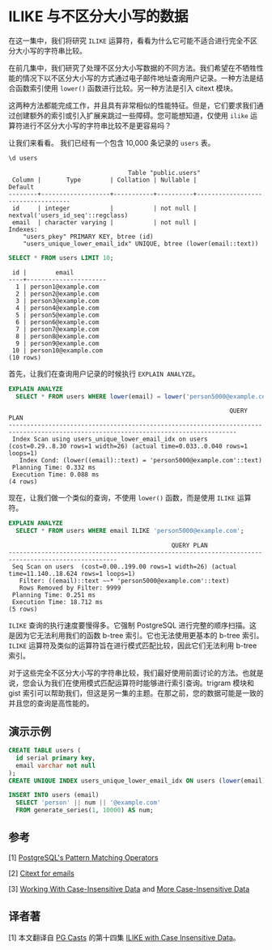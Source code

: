# ILIKE 与不区分大小写的数据

在这一集中，我们将研究 `ILIKE` 运算符，看看为什么它可能不适合进行完全不区分大小写的字符串比较。

在前几集中，我们研究了处理不区分大小写数据的不同方法。我们希望在不牺牲性能的情况下以不区分大小写的方式通过电子邮件地址查询用户记录。一种方法是结合函数索引使用 `lower()` 函数进行比较。另一种方法是引入 citext 模块。

这两种方法都能完成工作，并且具有非常相似的性能特征。但是，它们要求我们通过创建额外的索引或引入扩展来跳过一些障碍。您可能想知道，仅使用 `ilike` 运算符进行不区分大小写的字符串比较不是更容易吗？

让我们来看看。 我们已经有一个包含 10,000 条记录的 `users` 表。

```sql
\d users
```
```
                                 Table "public.users"
 Column |       Type        | Collation | Nullable |              Default
--------+-------------------+-----------+----------+-----------------------------------
 id     | integer           |           | not null | nextval('users_id_seq'::regclass)
 email  | character varying |           | not null |
Indexes:
    "users_pkey" PRIMARY KEY, btree (id)
    "users_unique_lower_email_idx" UNIQUE, btree (lower(email::text))
```

```sql
SELECT * FROM users LIMIT 10;
```
```
 id |        email
----+----------------------
  1 | person1@example.com
  2 | person2@example.com
  3 | person3@example.com
  4 | person4@example.com
  5 | person5@example.com
  6 | person6@example.com
  7 | person7@example.com
  8 | person8@example.com
  9 | person9@example.com
 10 | person10@example.com
(10 rows)
```

首先，让我们在查询用户记录的时候执行 `EXPLAIN ANALYZE`。

```sql
EXPLAIN ANALYZE
  SELECT * FROM users WHERE lower(email) = lower('person5000@example.com');
```
```
                                                             QUERY PLAN
-------------------------------------------------------------------------------------------------------------------------------------
 Index Scan using users_unique_lower_email_idx on users  (cost=0.29..8.30 rows=1 width=26) (actual time=0.033..0.040 rows=1 loops=1)
   Index Cond: (lower((email)::text) = 'person5000@example.com'::text)
 Planning Time: 0.332 ms
 Execution Time: 0.088 ms
(4 rows)
```

现在，让我们做一个类似的查询，不使用 `lower()` 函数，而是使用 `ILIKE` 运算符。

```sql
EXPLAIN ANALYZE
  SELECT * FROM users WHERE email ILIKE 'person5000@example.com';
```
```
                                             QUERY PLAN
----------------------------------------------------------------------------------------------------
 Seq Scan on users  (cost=0.00..199.00 rows=1 width=26) (actual time=11.140..18.624 rows=1 loops=1)
   Filter: ((email)::text ~~* 'person5000@example.com'::text)
   Rows Removed by Filter: 9999
 Planning Time: 0.251 ms
 Execution Time: 18.712 ms
(5 rows)
```

`ILIKE` 查询的执行速度要慢得多。它强制 PostgreSQL 进行完整的顺序扫描。这是因为它无法利用我们的函数 b-tree 索引。它也无法使用更基本的 b-tree 索引。`ILIKE` 运算符及类似的运算符旨在进行模式匹配比较，因此它们无法利用 b-tree 索引。

对于这些完全不区分大小写的字符串比较，我们最好使用前面讨论的方法。也就是说，您会认为我们在使用模式匹配运算符时能够进行索引查询。trigram 模块和 gist 索引可以帮助我们，但这是另一集的主题。在那之前，您的数据可能是一致的并且您的查询是高性能的。

## 演示示例

```sql
CREATE TABLE users (
  id serial primary key,
  email varchar not null
);
CREATE UNIQUE INDEX users_unique_lower_email_idx ON users (lower(email));

INSERT INTO users (email)
  SELECT 'person' || num || '@example.com'
  FROM generate_series(1, 10000) AS num;
```

## 参考

[1] [PostgreSQL's Pattern Matching Operators](http://www.postgresql.org/docs/current/static/functions-matching.html)

[2] [Citext for emails](https://www.pgcasts.com/episodes/13/citext-for-emails)

[3] [Working With Case-Insensitive Data](https://www.pgcasts.com/episodes/8/working-with-case-insensitive-data) and [More Case-Insensitive Data](https://www.pgcasts.com/episodes/9/more-case-insensitive-data)

## 译者著

[1] 本文翻译自 [PG Casts](https://www.pgcasts.com/) 的第十四集 [ILIKE with Case Insensitive Data](https://www.pgcasts.com/episodes/ilike-with-case-insensitive-data)。
